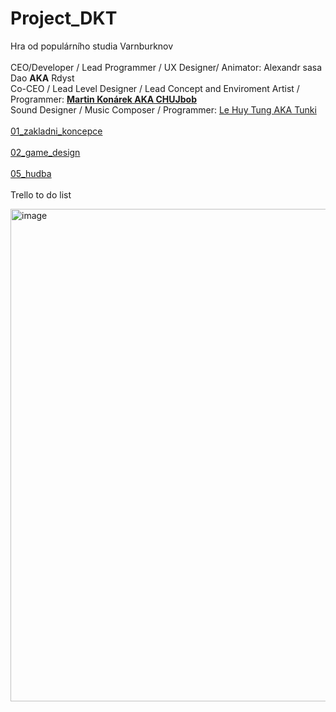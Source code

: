 # Project_DKT

Hra od populárního studia Varnburknov
<br><br/>
CEO/Developer / Lead Programmer / UX Designer/ Animator: Alexandr sasa Dao **AKA** Rdyst <br>
Co-CEO / Lead Level Designer / Lead Concept and Enviroment Artist / Programmer: [**Martin Konárek AKA CHUJbob**](https://github.com/MartinKonarek29)<br>
Sound Designer / Music Composer / Programmer: [Le Huy Tung AKA Tunki](https://github.com/Tsunaam1)
<br><br/>
[01_zakladni_koncepce](https://github.com/Rdyst/Project_DKT/blob/main/01_zakladni_koncepce.md)
<br><br/>
[02_game_design](https://github.com/Rdyst/Project_DKT/blob/main/02_game_design.md)
<br><br/>
[05_hudba](https://github.com/Rdyst/Project_DKT/blob/main/05_hudba.md)
<br><br>
Trello to do list

<img width="1407" height="788" alt="image" src="https://github.com/user-attachments/assets/e1fb53c6-3bd4-4b90-9455-37d2a2ee149f" />
